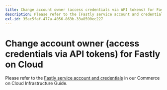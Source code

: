 ```yaml
---
title: Change account owner (access credentials via API tokens) for Fastly on Cloud
description: Please refer to the [Fastly service account and credentials](https://devdocs.magento.com/guides/v2.3/cloud/cdn/cloud-fastly.html#fastly-service-account-and-credentials) in our developer documentation.
exl-id: 35ac5faf-477a-4056-863b-33a8590ec227
---
```

# Change account owner (access credentials via API tokens) for Fastly on Cloud

Please refer to the [Fastly service account and credentials](https://experienceleague.adobe.com/docs/commerce-cloud-service/user-guide/cdn/setup-fastly/fastly-configuration.html?lang=en#test-fastly-credentials) in our Commerce on Cloud Infrastructure Guide.

